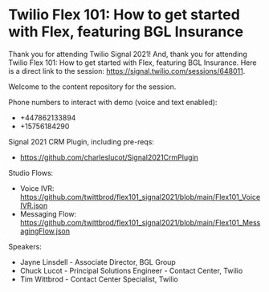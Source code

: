 # Twilio Flex 101: How to get started with Flex, featuring BGL Insurance

Thank you for attending Twilio Signal 2021!  And, thank you for attending Twilio Flex 101: How to get started with Flex, featuring BGL Insurance. Here is a direct link to the session: https://signal.twilio.com/sessions/648011.

Welcome to the content repository for the session.

Phone numbers to interact with demo (voice and text enabled):
* +447862133894
* +15756184290

Signal 2021 CRM Plugin, including pre-reqs: 
* https://github.com/charleslucot/Signal2021CrmPlugin

Studio Flows:
* Voice IVR: https://github.com/twittbrod/flex101_signal2021/blob/main/Flex101_VoiceIVR.json
* Messaging Flow: https://github.com/twittbrod/flex101_signal2021/blob/main/Flex101_MessagingFlow.json

Speakers:
* Jayne Linsdell - Associate Director, BGL Group
* Chuck Lucot - Principal Solutions Engineer - Contact Center, Twilio
* Tim Wittbrod - Contact Center Specialist, Twilio
